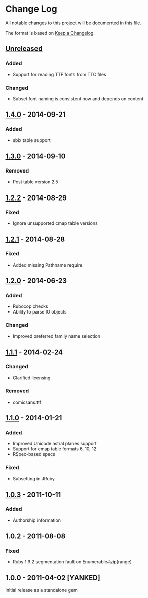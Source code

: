 # Change Log

All notable changes to this project will be documented in this file.

The format is based on [Keep a Changelog](http://keepachangelog.com/).


## [Unreleased]

### Added

* Support for reading TTF fonts from TTC files

### Changed

* Subset font naming is consistent now and depends on content


## [1.4.0] - 2014-09-21

### Added

* sbix table support


## [1.3.0] - 2014-09-10

### Removed

* Post table version 2.5


## [1.2.2] - 2014-08-29

### Fixed

* Ignore unsupported cmap table versions


## [1.2.1] - 2014-08-28

### Fixed

* Added missing Pathname require


## [1.2.0] - 2014-06-23

### Added

* Rubocop checks
* Ability to parse IO objects

### Changed

* Improved preferred family name selection


## [1.1.1] - 2014-02-24

### Changed

* Clarified licensing

### Removed

* comicsans.ttf


## [1.1.0] - 2014-01-21

### Added

* Improved Unicode astral planes support
* Support for cmap table formats 6, 10, 12
* RSpec-based specs

### Fixed

* Subsetting in JRuby


## [1.0.3] - 2011-10-11

### Added

* Authorship information


## 1.0.2 - 2011-08-08

### Fixed

* Ruby 1.9.2 segmentation fault on Enumerable#zip(range)


## 1.0.0 - 2011-04-02 [YANKED]

Initial release as a standalone gem



[Unreleased]: https://github.com/prawnpdf/ttfunk/compare/1.4.0...HEAD
[1.4.0]: https://github.com/prawnpdf/ttfunk/compare/1.3.0...1.4.0
[1.3.0]: https://github.com/prawnpdf/ttfunk/compare/1.2.2...1.3.0
[1.2.2]: https://github.com/prawnpdf/ttfunk/compare/1.2.1...1.2.2
[1.2.1]: https://github.com/prawnpdf/ttfunk/compare/1.2.0...1.2.1
[1.2.0]: https://github.com/prawnpdf/ttfunk/compare/1.1.1...1.2.0
[1.1.1]: https://github.com/prawnpdf/ttfunk/compare/1.1.0...1.1.1
[1.1.0]: https://github.com/prawnpdf/ttfunk/compare/1.0.3...1.1.0
[1.0.3]: https://github.com/prawnpdf/ttfunk/compare/1.0.2...1.0.3
